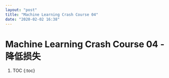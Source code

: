 ```yaml
---
layout: "post"
title: "Machine Learning Crash Course 04"
date: "2020-02-02 16:38"
---
```


# Machine Learning Crash Course 04 - 降低损失

1. TOC
{:toc}
